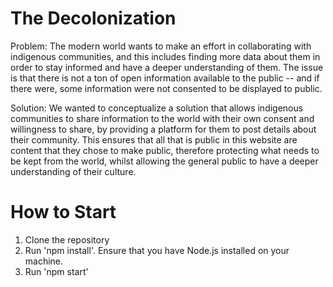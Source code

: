 # The Decolonization

Problem: The modern world wants to make an effort in collaborating with indigenous communities, and this includes finding more data about them in order to stay informed and have a deeper understanding of them. The issue is that there is not a ton of open information available to the public -- and if there were, some information were not consented to be displayed to public. 

Solution: We wanted to conceptualize a solution that allows indigenous communities to share information to the world with their own consent and willingness to share, by providing a platform for them to post details about their community. This ensures that all that is public in this website are content that they chose to make public, therefore protecting what needs to be kept from the world, whilst allowing the general public to have a deeper understanding of their culture.

# How to Start

1. Clone the repository
2. Run 'npm install'. Ensure that you have Node.js installed on your machine.
3. Run 'npm start'
